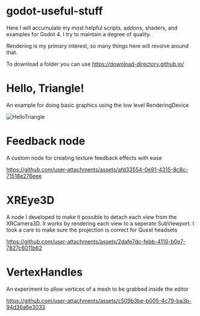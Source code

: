 # godot-useful-stuff
 
Here I will accumulate my most helpful scripts, addons, shaders, and examples for Godot 4. I try to maintain a degree of quality.

Rendering is my primary interest, so many things here will revolve around that.

To download a folder you can use https://download-directory.github.io/

# Hello, Triangle!
An example for doing basic graphics using the low level RenderingDevice

![HelloTriangle](https://github.com/user-attachments/assets/04e94828-aea1-4a9d-bc41-d949aea83fcb)

# Feedback node
A custom node for creating texture feedback effects with ease

https://github.com/user-attachments/assets/afd33554-0e91-4315-8c8c-71518e276eee

# XREye3D
A node I developed to make it possible to detach each view from the XRCamera3D. It works by rendering each view to a seperate SubViewport. I took a care to make sure the projection is correct for Quest headsets

https://github.com/user-attachments/assets/2dafe7dc-febb-4110-b0e7-7827c6011b62

# VertexHandles
An experiment to allow vertices of a mesh to be grabbed inside the editor

https://github.com/user-attachments/assets/c509b3be-b005-4c79-ba3b-94d36a6e3033
